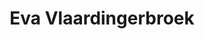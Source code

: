 ---
title: 'Eva Vlaardingerbroek'
description: 'Eva Vlaardingerbroek (1996) is een Nederlands politiek en cultureel commentator en rechtsfilosoof. Eva behaalde in 2019 cum laude haar master aan de Universiteit Leiden en heeft het nu tot haar missie gemaakt om een conservatieve stem te zijn voor vrijheid en rechtvaardigheid in de westerse wereld. Haar levensmotto en eponiem getitelde Substack-blog is ‘Resist Much, Obey Little’.'
keyword: 'Rechtsfilosoof en internationaal politiek commentator'
pseudonym: false
image: 85607929-7222-4168-aa1b-3985c55e61fe.jpg
---